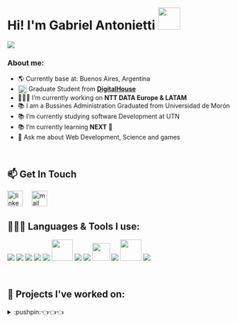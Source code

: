 

<h1>Hi! I'm Gabriel Antonietti <img src="https://raw.githubusercontent.com/iampavangandhi/iampavangandhi/master/gifs/Hi.gif"  height='50px'></h1>
<img src="https://readme-typing-svg.herokuapp.com?color=E9B517&lines=Full+Stack+Developer;Web3+enthusiast">

<!-- Tengo que agregar imagen portada -->
### About me:
- 🌎 Currently base at: Buenos Aires, Argentina
- <img align='center' src="[https://res.cloudinary.com/crunchbase-production/image/upload/c_lpad,h_256,w_256,f_auto,q_auto:eco,dpr_1/tdgwdgx9n7ubjqkhr6ew](https://t0.gstatic.com/faviconV2?client=SOCIAL&type=FAVICON&fallback_opts=TYPE,SIZE,URL&url=http://www.digitalhouse.com/ar&size=16)" width="20px"> Graduate Student from **[DigitalHouse](https://www.digitalhouse.com/ar)**
- 👨🏻‍💻 I’m currently working on **NTT DATA Europe & LATAM**
- 📚 I am a Bussines Administration Graduated from Universidad de Morón
- 📚 I’m currently studying software Development at UTN
- 📚 I’m currently learning **NEXT** 🗿
- 💬 Ask me about Web Development, Science and games
<br />

## 📫 Get In Touch
<a href="https://www.linkedin.com/in/gabriel-ruben-antonietti/" target="_blank"><img src="https://www.vectorlogo.zone/logos/linkedin/linkedin-icon.svg" width="35px" alt="linkedin"></a>
&nbsp; &nbsp;
<a href="mailto:gabril.r.antonietti@gmail.com"><img src="https://www.vectorlogo.zone/logos/gmail/gmail-icon.svg" width="35px" alt="mail"></a>
&nbsp; &nbsp;



## 👨🏻‍💻 Languages & Tools I use:

<a href="https://www.javascript.com/" target="_blank" title="JavaScript"><img src="https://img.icons8.com/color/48/000000/javascript.png"/></a>
<a href="https://www.typescriptlang.org/" target="_blank" title="TypeScript"><img src="https://img.icons8.com/color/48/000000/typescript.png"/></a>
<a href="https://www.w3schools.com/html/" target="_blank" title="HTML5"><img src="https://img.icons8.com/color/48/000000/html-5.png"/></a>
<a href="https://www.w3schools.com/css/" target="_blank" title="CSS3"><img src="https://img.icons8.com/color/48/000000/css3.png"/></a>
<a href="https://reactjs.org/" target="_blank" title="React"><img src="https://img.icons8.com/color/48/000000/react-native.png"/></a>
<a href="https://nextjs.org/" target="_blank" title="Next.js"><img width="48px" src="https://s2.qwant.com/thumbr/0x0/4/c/51a9ba451825929e69f00ddaa26db870683cbf42daec0ccaf4dc9896b0fc8f/next-logo.png?u=https%3A%2F%2Fassets.vercel.com%2Fimage%2Fupload%2Fv1607554385%2Frepositories%2Fnext-js%2Fnext-logo.png&q=0&b=1&p=0&a=0"/></a>
<a href="https://redux.js.org/" target="_blank" title="Redux"><img src="https://img.icons8.com/color/48/000000/redux.png"/></a>
<a href="https://nodejs.org/" target="_blank" title="Node.js"><img src="https://img.icons8.com/color/48/000000/nodejs.png"/></a>
<a href="https://sequelize.org/" target="_blank" title="Sequelize"><img width="40px" src="https://s2.qwant.com/thumbr/0x380/f/1/def6e5a6cedacd5856251aeaef7e52119bf19a4f70ada987080f4a3db8e074/sequelize-logo-png-transparent.png?u=https%3A%2F%2Fcdn.freebiesupply.com%2Flogos%2Flarge%2F2x%2Fsequelize-logo-png-transparent.png&q=0&b=1&p=0&a=0"/></a>
<a href="https://www.postgresql.org/" target="_blank" title="PostgreSQL"><img src="https://img.icons8.com/color/48/000000/postgresql.png"/></a>
<a href="https://code.visualstudio.com/" target="_blank" title="Visual Studio Code"><img width='48px'  src="https://upload.wikimedia.org/wikipedia/commons/thumb/9/9a/Visual_Studio_Code_1.35_icon.svg/2048px-Visual_Studio_Code_1.35_icon.svg.png"/></a>
<a href="https://git-scm.com/" target="_blank" title="Git"><img src="https://img.icons8.com/color/48/000000/git.png"/></a>

&nbsp;
  ## 🔨 Projects I've worked on:
<details>
  <summary>:pushpin:👈👈👈</summary>
 


